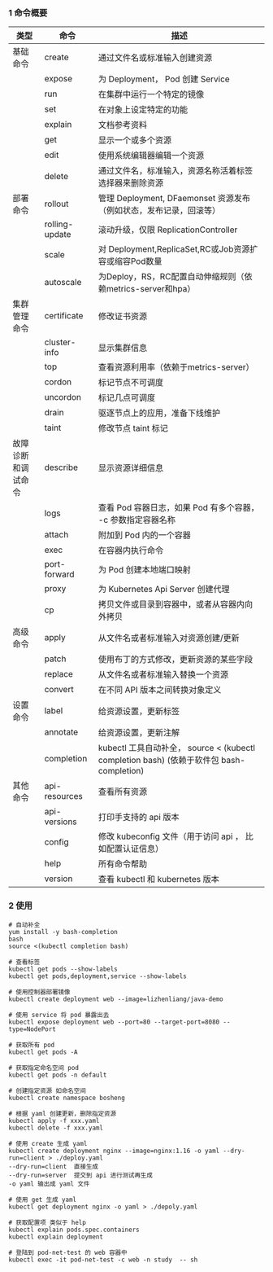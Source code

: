 ### 1 命令概要



| 类型               | 命令           | 描述                                                         |
| ------------------ | -------------- | ------------------------------------------------------------ |
| 基础命令           | create         | 通过文件名或标准输入创建资源                                 |
|                    | expose         | 为 Deployment， Pod 创建 Service                             |
|                    | run            | 在集群中运行一个特定的镜像                                   |
|                    | set            | 在对象上设定特定的功能                                       |
|                    | explain        | 文档参考资料                                                 |
|                    | get            | 显示一个或多个资源                                           |
|                    | edit           | 使用系统编辑器编辑一个资源                                   |
|                    | delete         | 通过文件名，标准输入，资源名称活着标签选择器来删除资源       |
| 部署命令           | rollout        | 管理 Deployment, DFaemonset 资源发布（例如状态，发布记录，回滚等） |
|                    | rolling-update | 滚动升级，仅限 ReplicationController                         |
|                    | scale          | 对 Deployment,ReplicaSet,RC或Job资源扩容或缩容Pod数量        |
|                    | autoscale      | 为Deploy，RS，RC配置自动伸缩规则（依赖metrics-server和hpa）  |
| 集群管理命令       | certificate    | 修改证书资源                                                 |
|                    | cluster-info   | 显示集群信息                                                 |
|                    | top            | 查看资源利用率（依赖于metrics-server）                       |
|                    | cordon         | 标记节点不可调度                                             |
|                    | uncordon       | 标记几点可调度                                               |
|                    | drain          | 驱逐节点上的应用，准备下线维护                               |
|                    | taint          | 修改节点 taint 标记                                          |
| 故障诊断和调试命令 | describe       | 显示资源详细信息                                             |
|                    | logs           | 查看 Pod 容器日志，如果 Pod 有多个容器， -c 参数指定容器名称 |
|                    | attach         | 附加到 Pod 内的一个容器                                      |
|                    | exec           | 在容器内执行命令                                             |
|                    | port-forward   | 为 Pod 创建本地端口映射                                      |
|                    | proxy          | 为 Kubernetes Api Server 创建代理                            |
|                    | cp             | 拷贝文件或目录到容器中，或者从容器内向外拷贝                 |
| 高级命令           | apply          | 从文件名或者标准输入对资源创建/更新                          |
|                    | patch          | 使用布丁的方式修改，更新资源的某些字段                       |
|                    | replace        | 从文件名或者标准输入替换一个资源                             |
|                    | convert        | 在不同 API 版本之间转换对象定义                              |
| 设置命令           | label          | 给资源设置，更新标签                                         |
|                    | annotate       | 给资源设置，更新注解                                         |
|                    | completion     | kubectl 工具自动补全， source < (kubectl completion bash) (依赖于软件包 bash-completion) |
| 其他命令           | api-resources  | 查看所有资源                                                 |
|                    | api-versions   | 打印手支持的 api 版本                                        |
|                    | config         | 修改 kubeconfig 文件（用于访问 api ， 比如配置认证信息）     |
|                    | help           | 所有命令帮助                                                 |
|                    | version        | 查看 kubectl 和 kubernetes 版本                              |





### 2 使用

```shell
# 自动补全
yum install -y bash-completion
bash
source <(kubectl completion bash)

# 查看标签
kubectl get pods --show-labels
kubectl get pods,deployment,service --show-labels

# 使用控制器部署镜像
kubectl create deployment web --image=lizhenliang/java-demo

# 使用 service 将 pod 暴露出去
kubectl expose deployment web --port=80 --target-port=8080 --type=NodePort

# 获取所有 pod
kubectl get pods -A 

# 获取指定命名空间 pod
kubectl get pods -n default

# 创建指定资源 如命名空间
kubectl create namespace bosheng

# 根据 yaml 创建更新，删除指定资源
kubectl apply -f xxx.yaml
kubectl delete -f xxx.yaml

# 使用 create 生成 yaml
kubectl create deployment nginx --image=nginx:1.16 -o yaml --dry-run=client > ./deploy.yaml
--dry-run=client  直接生成
--dry-run=server  提交到 api 进行测试再生成
-o yaml 输出成 yaml 文件

# 使用 get 生成 yaml
kubectl get deployment nginx -o yaml > ./depoly.yaml

# 获取配置项 类似于 help
kubectl explain pods.spec.containers
kubectl explain deployment

# 登陆到 pod-net-test 的 web 容器中
kubectl exec -it pod-net-test -c web -n study  -- sh
```

